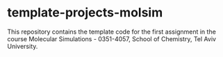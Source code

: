  # template-projects-molsim
This repository contains the template code for the first assignment in the course
Molecular Simulations - 0351-4057, School of Chemistry, Tel Aviv University.
